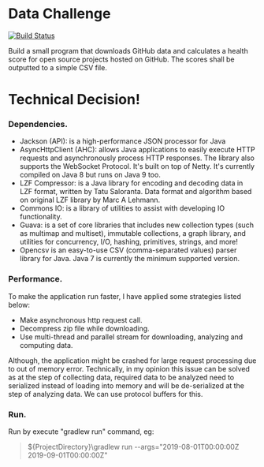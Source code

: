 # Data Challenge

[![Build Status](https://travis-ci.org/joemccann/dillinger.svg?branch=master)](https://travis-ci.org/joemccann/dillinger)

Build a small program that downloads GitHub data and calculates a health score for open source projects hosted on GitHub. The scores shall be outputted to a simple CSV file.

# Technical Decision!
### Dependencies.

  - Jackson (API):  is a high-performance JSON processor for Java
  - AsyncHttpClient (AHC): allows Java applications to easily execute HTTP requests and asynchronously process HTTP responses. The library also supports the WebSocket Protocol. It's built on top of Netty. It's currently compiled on Java 8 but runs on Java 9 too.
  - LZF Compressor: is a Java library for encoding and decoding data in LZF format, written by Tatu Saloranta. Data format and algorithm based on original LZF library by Marc A Lehmann.
  - Commons IO: is a library of utilities to assist with developing IO functionality.
  - Guava: is a set of core libraries that includes new collection types (such as multimap and multiset), immutable collections, a graph library, and utilities for concurrency, I/O, hashing, primitives, strings, and more!
  - Opencsv is an easy-to-use CSV (comma-separated values) parser library for Java. Java 7 is currently the minimum supported version.
  
  ### Performance.
To make the application run faster, I have applied some strategies listed below:

  - Make asynchronous http request call.
  - Decompress zip file while downloading.
  - Use multi-thread and parallel stream for downloading, analyzing and computing data.
  
Although, the application might be crashed for large request processing due to out of memory error. 
Technically, in my opinion this issue can be solved as at the step of collecting data, required data to be analyzed need to serialized 
instead of loading into memory and will be de-serialized at the step of analyzing data. We can use protocol buffers for this.

 ### Run.
 Run by execute "gradlew run" command, eg:
  >${ProjectDirectory}\gradlew run --args="2019-08-01T00:00:00Z 2019-09-01T00:00:00Z"

